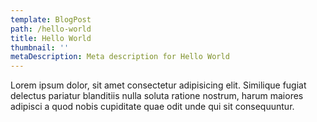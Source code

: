 ```yaml
---
template: BlogPost
path: /hello-world
title: Hello World
thumbnail: ''
metaDescription: Meta description for Hello World
---
```


Lorem ipsum dolor, sit amet consectetur adipisicing elit. Similique fugiat delectus pariatur blanditiis nulla soluta ratione nostrum, harum maiores adipisci a quod nobis cupiditate quae odit unde qui sit consequuntur.
